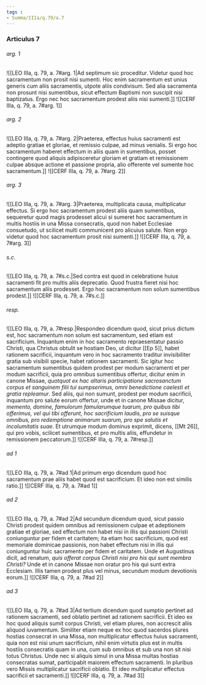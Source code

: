 ```yaml
---
tags : 
- Summa/IIIa/q.79/a.7
---
```


### Articulus 7

###### arg. 1
![[LEO IIIa, q. 79, a. 7#arg. 1|Ad septimum sic proceditur. Videtur quod hoc sacramentum non prosit nisi sumenti. Hoc enim sacramentum est unius generis cum aliis sacramentis, utpote aliis condivisum. Sed alia sacramenta non prosunt nisi sumentibus, sicut effectum Baptismi non suscipit nisi baptizatus. Ergo nec hoc sacramentum prodest aliis nisi sumenti.]]
![[CERF IIIa, q. 79, a. 7#arg. 1]]

###### arg. 2
![[LEO IIIa, q. 79, a. 7#arg. 2|Praeterea, effectus huius sacramenti est adeptio gratiae et gloriae, et remissio culpae, ad minus venialis. Si ergo hoc sacramentum haberet effectum in aliis quam in sumentibus, posset contingere quod aliquis adipisceretur gloriam et gratiam et remissionem culpae absque actione et passione propria, alio offerente vel sumente hoc sacramentum.]]
![[CERF IIIa, q. 79, a. 7#arg. 2]]

###### arg. 3
![[LEO IIIa, q. 79, a. 7#arg. 3|Praeterea, multiplicata causa, multiplicatur effectus. Si ergo hoc sacramentum prodest aliis quam sumentibus, sequeretur quod magis prodesset alicui si sumeret hoc sacramentum in multis hostiis in una Missa consecratis, quod non habet Ecclesiae consuetudo, ut scilicet multi communicent pro alicuius salute. Non ergo videtur quod hoc sacramentum prosit nisi sumenti.]]
![[CERF IIIa, q. 79, a. 7#arg. 3]]

###### s.c.
![[LEO IIIa, q. 79, a. 7#s.c.|Sed contra est quod in celebratione huius sacramenti fit pro multis aliis deprecatio. Quod frustra fieret nisi hoc sacramentum aliis prodesset. Ergo hoc sacramentum non solum sumentibus prodest.]]
![[CERF IIIa, q. 79, a. 7#s.c.]]

###### resp.
![[LEO IIIa, q. 79, a. 7#resp.|Respondeo dicendum quod, sicut prius dictum est, hoc sacramentum non solum est sacramentum, sed etiam est sacrificium. Inquantum enim in hoc sacramento repraesentatur passio Christi, qua Christus obtulit se hostiam Deo, ut dicitur [[Ep 5]], habet rationem sacrificii, inquantum vero in hoc sacramento traditur invisibiliter gratia sub visibili specie, habet rationem sacramenti. Sic igitur hoc sacramentum sumentibus quidem prodest per modum sacramenti et per modum sacrificii, quia pro omnibus sumentibus offertur, dicitur enim in canone Missae, *quotquot ex hac altaris participatione sacrosanctum corpus et sanguinem filii tui sumpserimus, omni benedictione caelesti et gratia repleamur*. Sed aliis, qui non sumunt, prodest per modum sacrificii, inquantum pro salute eorum offertur, unde et in canone Missae dicitur, *memento, domine, famulorum famularumque tuarum, pro quibus tibi offerimus, vel qui tibi offerunt, hoc sacrificium laudis, pro se suisque omnibus, pro redemptione animarum suarum, pro spe salutis et incolumitatis suae*. Et utrumque modum dominus exprimit, dicens, [[Mt 26]], qui pro vobis, scilicet sumentibus, et pro multis aliis, effundetur in remissionem peccatorum.]]
![[CERF IIIa, q. 79, a. 7#resp.]]

###### ad 1
![[LEO IIIa, q. 79, a. 7#ad 1|Ad primum ergo dicendum quod hoc sacramentum prae aliis habet quod est sacrificium. Et ideo non est similis ratio.]]
![[CERF IIIa, q. 79, a. 7#ad 1]]

###### ad 2
![[LEO IIIa, q. 79, a. 7#ad 2|Ad secundum dicendum quod, sicut passio Christi prodest quidem omnibus ad remissionem culpae et adeptionem gratiae et gloriae, sed effectum non habet nisi in illis qui passioni Christi coniunguntur per fidem et caritatem; ita etiam hoc sacrificium, quod est memoriale dominicae passionis, non habet effectum nisi in illis qui coniunguntur huic sacramento per fidem et caritatem. Unde et Augustinus dicit, ad renatum, *quis offerat corpus Christi nisi pro his qui sunt membra Christi?* Unde et in canone Missae non oratur pro his qui sunt extra Ecclesiam. Illis tamen prodest plus vel minus, secundum modum devotionis eorum.]]
![[CERF IIIa, q. 79, a. 7#ad 2]]

###### ad 3
![[LEO IIIa, q. 79, a. 7#ad 3|Ad tertium dicendum quod sumptio pertinet ad rationem sacramenti, sed oblatio pertinet ad rationem sacrificii. Et ideo ex hoc quod aliquis sumit corpus Christi, vel etiam plures, non accrescit aliis aliquod iuvamentum. Similiter etiam neque ex hoc quod sacerdos plures hostias consecrat in una Missa, non multiplicatur effectus huius sacramenti, quia non est nisi unum sacrificium, nihil enim virtutis plus est in multis hostiis consecratis quam in una, cum sub omnibus et sub una non sit nisi totus Christus. Unde nec si aliquis simul in una Missa multas hostias consecratas sumat, participabit maiorem effectum sacramenti. In pluribus vero Missis multiplicatur sacrificii oblatio. Et ideo multiplicatur effectus sacrificii et sacramenti.]]
![[CERF IIIa, q. 79, a. 7#ad 3]]

